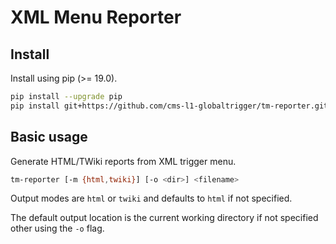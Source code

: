 XML Menu Reporter
=================

## Install

Install using pip (>= 19.0).

```bash
pip install --upgrade pip
pip install git+https://github.com/cms-l1-globaltrigger/tm-reporter.git@2.13.0
```

## Basic usage

Generate HTML/TWiki reports from XML trigger menu.

```bash
tm-reporter [-m {html,twiki}] [-o <dir>] <filename>
```

Output modes are `html` or `twiki` and defaults to `html` if not specified.

The default output location is the current working directory if not specified
other using the `-o` flag.

